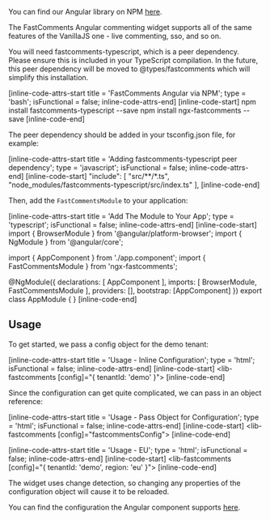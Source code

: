 You can find our Angular library on NPM <a href="https://www.npmjs.com/package/ngx-fastcomments" target="_blank">here</a>.

The FastComments Angular commenting widget supports all of the same features of the VanillaJS one - live commenting, sso, and so on.

You will need fastcomments-typescript, which is a peer dependency. Please ensure this is included in your TypeScript compilation.
In the future, this peer dependency will be moved to @types/fastcomments which will simplify this installation.

[inline-code-attrs-start title = 'FastComments Angular via NPM'; type = 'bash'; isFunctional = false; inline-code-attrs-end]
[inline-code-start]
  npm install fastcomments-typescript --save
  npm install ngx-fastcomments --save
[inline-code-end]

The peer dependency should be added in your tsconfig.json file, for example:

[inline-code-attrs-start title = 'Adding fastcomments-typescript peer dependency'; type = 'javascript'; isFunctional = false; inline-code-attrs-end]
[inline-code-start]
"include": [
  "src/**/*.ts",
  "node_modules/fastcomments-typescript/src/index.ts"
],
[inline-code-end]

Then, add the `FastCommentsModule` to your application:

[inline-code-attrs-start title = 'Add The Module to Your App'; type = 'typescript'; isFunctional = false; inline-code-attrs-end]
[inline-code-start]
import { BrowserModule } from '@angular/platform-browser';
import { NgModule } from '@angular/core';

import { AppComponent } from './app.component';
import { FastCommentsModule } from 'ngx-fastcomments';

@NgModule({
  declarations: [
    AppComponent
  ],
  imports: [
    BrowserModule,
    FastCommentsModule
  ],
  providers: [],
  bootstrap: [AppComponent]
})
export class AppModule { }
[inline-code-end]

## Usage

To get started, we pass a config object for the demo tenant:

[inline-code-attrs-start title = 'Usage - Inline Configuration'; type = 'html'; isFunctional = false; inline-code-attrs-end]
[inline-code-start]
<lib-fastcomments [config]="{ tenantId: 'demo' }"></lib-fastcomments>
[inline-code-end]

Since the configuration can get quite complicated, we can pass in an object reference:

[inline-code-attrs-start title = 'Usage - Pass Object for Configuration'; type = 'html'; isFunctional = false; inline-code-attrs-end]
[inline-code-start]
<lib-fastcomments [config]="fastcommentsConfig"></lib-fastcomments>
[inline-code-end]

[inline-code-attrs-start title = 'Usage - EU'; type = 'html'; isFunctional = false; inline-code-attrs-end]
[inline-code-start]
<lib-fastcomments [config]="{ tenantId: 'demo', region: 'eu' }"></lib-fastcomments>
[inline-code-end]

The widget uses change detection, so changing any properties of the configuration object will cause it to be reloaded.

You can find the configuration the Angular component supports <a href="https://github.com/FastComments/fastcomments-typescript/blob/main/src/fast-comments-comment-widget-config.ts" target="_blank">here</a>.
